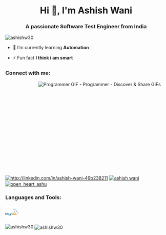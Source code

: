 <h1 align="center">Hi 👋, I'm Ashish Wani</h1>
<h3 align="center">A passionate Software Test Engineer from India</h3>

<p align="left"> <img src="https://komarev.com/ghpvc/?username=ashishw30&label=Profile%20views&color=0e75b6&style=flat" alt="ashishw30" /> </p>

- 🌱 I’m currently learning **Automation**

- ⚡ Fun fact **I think i am smart**

<h3 align="left">Connect with me:</h3>
<img align="right"src="https://media.tenor.com/NOYF3f82b_gAAAAC/programmer.gif" jsaction="VQAsE" class="sFlh5c pT0Scc iPVvYb" style="max-width: 401px; height: 291px; margin: 0px; width: 401px;" alt="Programmer GIF - Programmer - Discover &amp; Share GIFs" jsname="kn3ccd">
<p align="left">
<a href="https://linkedin.com/in/http://linkedin.com/in/ashish-wani-49b238211" target="blank"><img align="center" src="https://raw.githubusercontent.com/rahuldkjain/github-profile-readme-generator/master/src/images/icons/Social/linked-in-alt.svg" alt="http://linkedin.com/in/ashish-wani-49b238211" height="30" width="40" /></a>
<a href="https://fb.com/ashish wani" target="blank"><img align="center" src="https://raw.githubusercontent.com/rahuldkjain/github-profile-readme-generator/master/src/images/icons/Social/facebook.svg" alt="ashish wani" height="30" width="40" /></a>
<a href="https://instagram.com/open_heart_ashu" target="blank"><img align="center" src="https://raw.githubusercontent.com/rahuldkjain/github-profile-readme-generator/master/src/images/icons/Social/instagram.svg" alt="open_heart_ashu" height="30" width="40" /></a>
</p>

<h3 align="left">Languages and Tools:</h3>
<p align="left"> <a href="https://www.mysql.com/" target="_blank" rel="noreferrer"> <img src="https://raw.githubusercontent.com/devicons/devicon/master/icons/mysql/mysql-original-wordmark.svg" alt="mysql" width="40" height="40"/> </a> </p>

<p><img align="left" src="https://github-readme-stats.vercel.app/api/top-langs?username=ashishw30&show_icons=true&locale=en&layout=compact" alt="ashishw30" /></p>

<p>&nbsp;<img align="center" src="https://github-readme-stats.vercel.app/api?username=ashishw30&show_icons=true&locale=en" alt="ashishw30" /></p>

